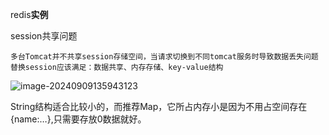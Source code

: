 redis**实例**

session共享问题

```
多台Tomcat并不共享session存储空间，当请求切换到不同tomcat服务时导致数据丢失问题
替换session应该满足：数据共享、内存存储、key-value结构
```

![image-20240909135943123](D:\a_briup_learn\redis\redis实例.assets\image-20240909135943123.png)

String结构适合比较小的，而推荐Map，它所占内存小是因为不用占空间存在{name:…},只需要存放0数据就好。
